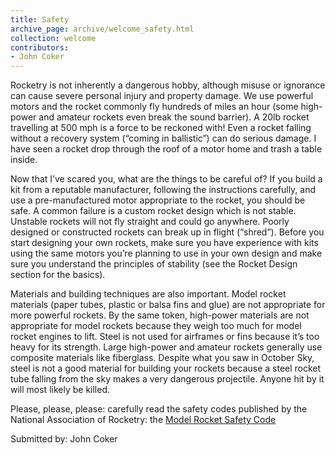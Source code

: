 ```yaml
---
title: Safety
archive_page: archive/welcome_safety.html
collection: welcome
contributors:
- John Coker
---
```

Rocketry is not inherently a dangerous hobby, although misuse or ignorance can cause severe personal injury and property damage. We use powerful motors and the rocket commonly fly hundreds of miles an hour (some high-power and amateur rockets even break the sound barrier). A 20lb rocket travelling at 500 mph is a force to be reckoned with! Even a rocket falling without a recovery system (“coming in ballistic”) can do serious damage. I have seen a rocket drop through the roof of a motor home and trash a table inside.

Now that I’ve scared you, what are the things to be careful of? If you build a kit from a reputable manufacturer, following the instructions carefully, and use a pre-manufactured motor appropriate to the rocket, you should be safe. A common failure is a custom rocket design which is not stable. Unstable rockets will not fly straight and could go anywhere. Poorly designed or constructed rockets can break up in flight (“shred”). Before you start designing your own rockets, make sure you have experience with kits using the same motors you’re planning to use in your own design and make sure you understand the principles of stability (see the Rocket Design section for the basics).

Materials and building techniques are also important. Model rocket materials (paper tubes, plastic or balsa fins and glue) are not appropriate for more powerful rockets. By the same token, high-power materials are not appropriate for model rockets because they weigh too much for model rocket engines to lift. Steel is not used for airframes or fins because it’s too heavy for its strength. Large high-power and amateur rockets generally use composite materials like fiberglass. Despite what you saw in October Sky, steel is not a good material for building your rockets because a steel rocket tube falling from the sky makes a very dangerous projectile. Anyone hit by it will most likely be killed.

Please, please, please: carefully read the safety codes published by the National Association of Rocketry: the [Model Rocket Safety Code](http://www.nar.org/NARmrsc.html)

Submitted by: John Coker

